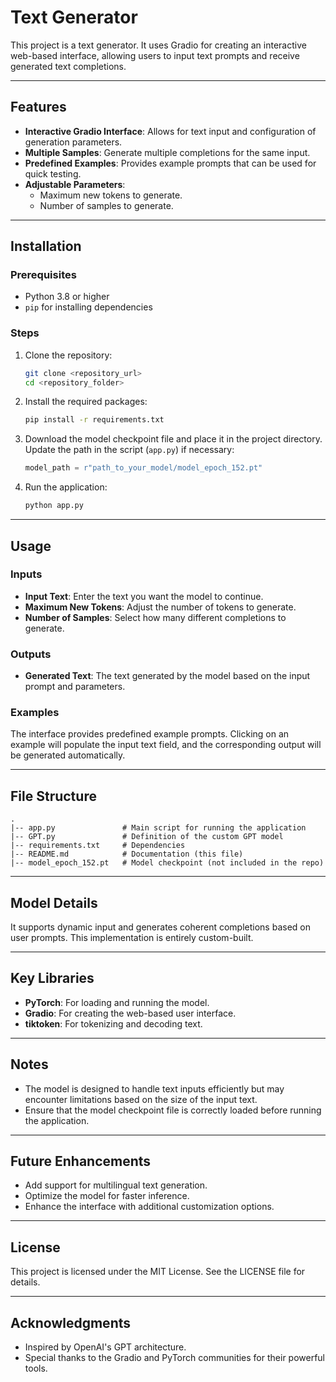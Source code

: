# Text Generator

This project is a text generator. It uses Gradio for creating an interactive web-based interface, allowing users to input text prompts and receive generated text completions.

---

## Features
- **Interactive Gradio Interface**: Allows for text input and configuration of generation parameters.
- **Multiple Samples**: Generate multiple completions for the same input.
- **Predefined Examples**: Provides example prompts that can be used for quick testing.
- **Adjustable Parameters**:
  - Maximum new tokens to generate.
  - Number of samples to generate.

---

## Installation

### Prerequisites
- Python 3.8 or higher
- `pip` for installing dependencies

### Steps
1. Clone the repository:
   ```bash
   git clone <repository_url>
   cd <repository_folder>
   ```

2. Install the required packages:
   ```bash
   pip install -r requirements.txt
   ```

3. Download the model checkpoint file and place it in the project directory. Update the path in the script (`app.py`) if necessary:
   ```python
   model_path = r"path_to_your_model/model_epoch_152.pt"
   ```

4. Run the application:
   ```bash
   python app.py
   ```


---

## Usage

### Inputs
- **Input Text**: Enter the text you want the model to continue.
- **Maximum New Tokens**: Adjust the number of tokens to generate.
- **Number of Samples**: Select how many different completions to generate.

### Outputs
- **Generated Text**: The text generated by the model based on the input prompt and parameters.

### Examples
The interface provides predefined example prompts. Clicking on an example will populate the input text field, and the corresponding output will be generated automatically.

---

## File Structure
```
.
|-- app.py               # Main script for running the application
|-- GPT.py               # Definition of the custom GPT model
|-- requirements.txt     # Dependencies
|-- README.md            # Documentation (this file)
|-- model_epoch_152.pt   # Model checkpoint (not included in the repo)
```

---

## Model Details
It supports dynamic input and generates coherent completions based on user prompts. This implementation is entirely custom-built.

---

## Key Libraries
- **PyTorch**: For loading and running the model.
- **Gradio**: For creating the web-based user interface.
- **tiktoken**: For tokenizing and decoding text.

---

## Notes
- The model is designed to handle text inputs efficiently but may encounter limitations based on the size of the input text.
- Ensure that the model checkpoint file is correctly loaded before running the application.

---

## Future Enhancements
- Add support for multilingual text generation.
- Optimize the model for faster inference.
- Enhance the interface with additional customization options.

---

## License
This project is licensed under the MIT License. See the LICENSE file for details.

---

## Acknowledgments
- Inspired by OpenAI's GPT architecture.
- Special thanks to the Gradio and PyTorch communities for their powerful tools.

